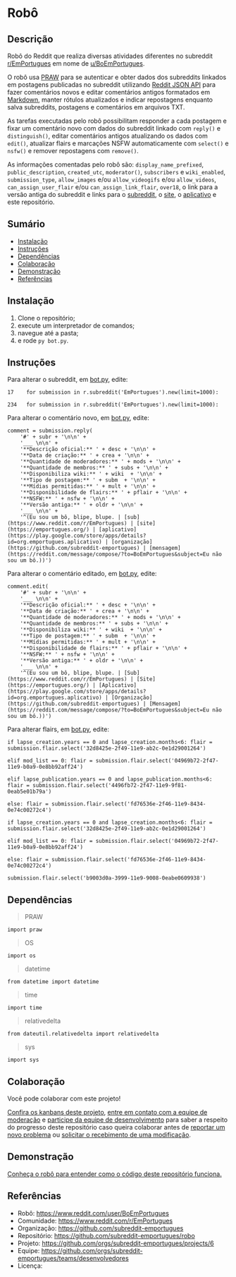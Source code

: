 # Robô

## Descrição
Robô do Reddit que realiza diversas atividades diferentes no subreddit [r/EmPortugues](https://www.reddit.com/r/EmPortugues/) em nome de [u/BoEmPortugues](https://www.reddit.com/user/BoEmPortugues/).

O robô usa [PRAW](https://praw.readthedocs.io/en/latest/#) para se autenticar e obter dados dos subreddits linkados em postagens publicadas no subreddit utilizando [Reddit JSON API](https://github.com/reddit-archive/reddit/wiki/json) para fazer comentários novos e editar comentários antigos formatados em [Markdown](https://www.reddit.com/wiki/markdown), manter rótulos atualizados e indicar repostagens enquanto salva subreddits, postagens e comentários em arquivos TXT.

As tarefas executadas pelo robô possibilitam responder a cada postagem e fixar um comentário novo com dados do subreddit linkado com `reply()` e `distinguish()`, editar comentários antigos atualizando os dados com `edit()`, atualizar flairs e marcações NSFW automaticamente com `select()` e `nsfw()` e remover repostagens com `remove()`.

As informações comentadas pelo robô são: `display_name_prefixed`, `public_description`, `created_utc`, `moderator()`, `subscribers` e `wiki_enabled`, `submission_type`, `allow_images` e/ou `allow_videogifs` e/ou `allow_videos`, `can_assign_user_flair` e/ou `can_assign_link_flair`, `over18`, o link para a versão antiga do subreddit e links para o [subreddit](https://www.reddit.com/r/EmPortugues/), o [site](https://emportugues.org/), o [aplicativo](https://play.google.com/store/apps/details?id=org.emportugues.aplicativo) e este repositório.

## Sumário
* [Instalação](#Instalação)
* [Instruções](#Instruções)
* [Dependências](#Dependências)
* [Colaboração](#Colaboração)
* [Demonstração](#Demonstração)
* [Referências](#Referências)

## Instalação
1. Clone o repositório;
2. execute um interpretador de comandos;
3. navegue até a pasta;
4. e rode `py bot.py`.

## Instruções
Para alterar o subreddit, em [bot.py](https://github.com/subreddit-emportugues/robo/blob/master/bot.py), edite:
```
17    for submission in r.subreddit('EmPortugues').new(limit=1000):
```
```
234   for submission in r.subreddit('EmPortugues').new(limit=1000):
```

Para alterar o comentário novo, em [bot.py](https://github.com/subreddit-emportugues/robo/blob/master/bot.py), edite:
```
comment = submission.reply(
    '#' + subr + '\n\n' +
    '___ \n\n' +
    '**Descrição oficial:** ' + desc + '\n\n' +
    '**Data de criação:** ' + crea + '\n\n' +
    '**Quantidade de moderadores:** ' + mods + '\n\n' +
    '**Quantidade de membros:** ' + subs + '\n\n' +
    '**Disponibiliza wiki:** ' + wiki  + '\n\n' +
    '**Tipo de postagem:** ' + subm  + '\n\n' +          
    '**Mídias permitidas:** ' + mult + '\n\n' + 
    '**Disponibilidade de flairs:** ' + pflair + '\n\n' + 
    '**NSFW:** ' + nsfw + '\n\n' +             
    '**Versão antiga:** ' + oldr + '\n\n' +
    '___ \n\n' +
    '^(Eu sou um bô, blipe, blupe. | [sub](https://www.reddit.com/r/EmPortugues) | [site](https://emportugues.org/) | [aplicativo](https://play.google.com/store/apps/details?id=org.emportugues.aplicativo) | [organização](https://github.com/subreddit-emportugues) | [mensagem](https://reddit.com/message/compose/?to=BoEmPortugues&subject=Eu não sou um bô.))')
```

Para alterar o comentário editado, em [bot.py](https://github.com/subreddit-emportugues/robo/blob/master/bot.py), edite:
```
comment.edit(
    '#' + subr + '\n\n' +
    '___ \n\n' +
    '**Descrição oficial:** ' + desc + '\n\n' +
    '**Data de criação:** ' + crea + '\n\n' +
    '**Quantidade de moderadores:** ' + mods + '\n\n' +
    '**Quantidade de membros:** ' + subs + '\n\n' +
    '**Disponibiliza wiki:** ' + wiki  + '\n\n' +
    '**Tipo de postagem:** ' + subm  + '\n\n' +          
    '**Mídias permitidas:** ' + mult + '\n\n' + 
    '**Disponibilidade de flairs:** ' + pflair + '\n\n' + 
    '**NSFW:** ' + nsfw + '\n\n' +             
    '**Versão antiga:** ' + oldr + '\n\n' +
    '___ \n\n' +
    '^(Eu sou um bô, blipe, blupe. | [Sub](https://www.reddit.com/r/EmPortugues) | [Site](https://emportugues.org/) | [Aplicativo](https://play.google.com/store/apps/details?id=org.emportugues.aplicativo) | [Organização](https://github.com/subreddit-emportugues) | [Mensagem](https://reddit.com/message/compose/?to=BoEmPortugues&subject=Eu não sou um bô.))')
```

Para alterar flairs, em [bot.py](https://github.com/subreddit-emportugues/robo/blob/master/bot.py), edite:
```
if lapse_creation.years == 0 and lapse_creation.months<6: flair = submission.flair.select('32d8425e-2f49-11e9-ab2c-0e1d29001264')
```
```
elif mod_list == 0: flair = submission.flair.select('04969b72-2f47-11e9-b0a9-0e8bb92aff24')
```
```
elif lapse_publication.years == 0 and lapse_publication.months<6: flair = submission.flair.select('4496fb72-2f47-11e9-9f81-0eab5e01b79a')
```
```
else: flair = submission.flair.select('fd76536e-2f46-11e9-8434-0e74c00272c4')
```
```
if lapse_creation.years == 0 and lapse_creation.months<6: flair = submission.flair.select('32d8425e-2f49-11e9-ab2c-0e1d29001264')
```
```
elif mod_list == 0: flair = submission.flair.select('04969b72-2f47-11e9-b0a9-0e8bb92aff24')
```
```
else: flair = submission.flair.select('fd76536e-2f46-11e9-8434-0e74c00272c4')
```
```
submission.flair.select('b9003d0a-3999-11e9-9008-0eabe0609938')
```

## Dependências
> PRAW
```
import praw
```
> OS
```
import os
```
> datetime
```
from datetime import datetime
```
> time
```
import time
```
> relativedelta
```
from dateutil.relativedelta import relativedelta
```
> sys
```
import sys
```

## Colaboração

Você pode colaborar com este projeto!

[Confira os kanbans deste projeto](https://github.com/orgs/subreddit-emportugues/projects/6), [entre em contato com a equipe de moderação](https://reddit.com/message/compose?to=/r/EmPortugues) e [participe da equipe de desenvolvimento](https://github.com/orgs/subreddit-emportugues/teams/desenvolvedores) para saber a respeito do progresso deste repositório caso queira colaborar antes de [reportar um novo problema](https://github.com/subreddit-emportugues/robo/issues) ou [solicitar o recebimento de uma modificação](https://github.com/subreddit-emportugues/robo/pulls).

## Demonstração

[Conheça o robô para entender como o código deste repositório funciona.](https://www.reddit.com/user/BoEmPortugues/)

## Referências

* Robô: https://www.reddit.com/user/BoEmPortugues
* Comunidade: https://www.reddit.com/r/EmPortugues
* Organização: https://github.com/subreddit-emportugues
* Repositório: https://github.com/subreddit-emportugues/robo
* Projeto: https://github.com/orgs/subreddit-emportugues/projects/6
* Equipe: https://github.com/orgs/subreddit-emportugues/teams/desenvolvedores
* Licença:
